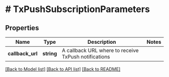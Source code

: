 # # TxPushSubscriptionParameters

## Properties

Name | Type | Description | Notes
------------ | ------------- | ------------- | -------------
**callback_url** | **string** | A callback URL where to receive TxPush notifications |

[[Back to Model list]](../../README.md#models) [[Back to API list]](../../README.md#endpoints) [[Back to README]](../../README.md)
